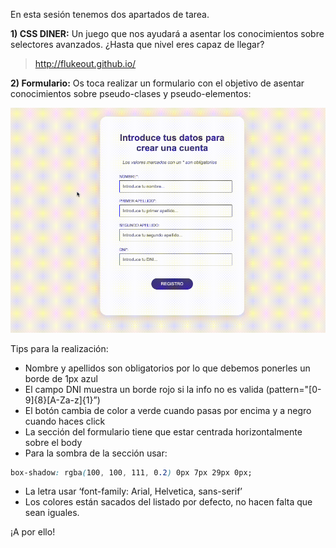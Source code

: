 En esta sesión tenemos dos apartados de tarea.

**1) CSS DINER:** Un juego que nos ayudará a asentar los conocimientos sobre selectores avanzados. ¿Hasta que nivel eres capaz de llegar?

> http://flukeout.github.io/

**2) Formulario:** Os toca realizar un formulario con el objetivo de asentar conocimientos sobre pseudo-clases y pseudo-elementos:

![Formulario](recursos/gif2.gif)

Tips para la realización:

- Nombre y apellidos son obligatorios por lo que debemos ponerles un borde de 1px azul
- El campo DNI muestra un borde rojo si la info no es valida (pattern="[0-9]{8}[A-Za-z]{1}”)
- El botón cambia de color a verde cuando pasas por encima y a negro cuando haces click
- La sección del formulario tiene que estar centrada horizontalmente sobre el body
- Para la sombra de la sección usar:

```css
box-shadow: rgba(100, 100, 111, 0.2) 0px 7px 29px 0px;
```

- La letra usar ‘font-family: Arial, Helvetica, sans-serif’
- Los colores están sacados del listado por defecto, no hacen falta que sean iguales.

¡A por ello!
